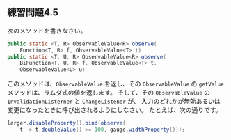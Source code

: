 ## 練習問題4.5

次のメソッドを書きなさい。

```java
public static <T, R> ObservableValue<R> observe(
    Function<T, R> f, ObservableValue<T> t)
public static <T, U, R> ObservableValue<R> observe(
    BiFunction<T, U, R> f, ObservableValue<T> t,
    ObservableValue<U> u)
```

このメソッドは、`ObservableValue` を返し、その `ObservableValue` の `getValue` メソッドは、ラムダ式の値を返します。
そして、その `ObservableValue` の `InvalidationListerner` と `ChangeListener` が、
入力のどれかが無効あるいは変更になったときに呼び出されるようにしなさい。
たとえば、次の通りです。

```java
larger.disableProperty().bind(observe(
    t -> t.doubleValue() >= 100, gauge.widthProperty()));
```
